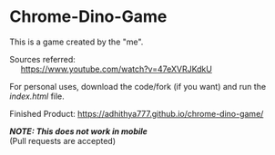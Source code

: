 # Chrome-Dino-Game

This is a game created by the "me".

Sources referred:  
&nbsp;&nbsp;&nbsp;&nbsp; https://www.youtube.com/watch?v=47eXVRJKdkU

For personal uses, download the code/fork (if you want) and run the _index.html_ file.  

Finished Product: https://adhithya777.github.io/chrome-dino-game/

**_NOTE: This does not work in mobile_**  
(Pull requests are accepted)
